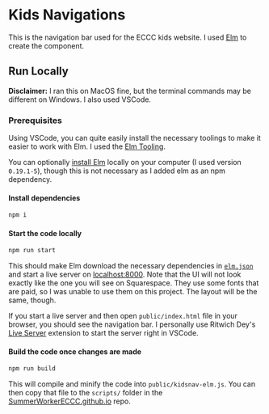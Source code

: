 # Kids Navigations

This is the navigation bar used for the ECCC kids website. I used [Elm](https://elm-lang.org/) to create the component.

## Run Locally

**Disclaimer:** I ran this on MacOS fine, but the terminal commands may be different on Windows. I also used VSCode.

### Prerequisites

Using VSCode, you can quite easily install the necessary toolings to make it easier to work with Elm. 
I used the [Elm Tooling](https://marketplace.visualstudio.com/items?itemName=Elmtooling.elm-ls-vscode).

You can optionally [install Elm](https://elm-lang.org/) locally on your computer (I used version `0.19.1-5`), 
though this is not necessary as I added elm as an npm dependency.

#### Install dependencies

```bash
npm i
```

#### Start the code locally

```bash
npm run start
```

This should make Elm download the necessary dependencies in [`elm.json`](elm.json) and start a live server on [localhost:8000](http://localhost:8080/).
Note that the UI will not look exactly like the one you will see on Squarespace. They use some fonts that are paid, so I was unable to use them on this project.
The layout will be the same, though.

If you start a live server and then open `public/index.html` file in your browser, you should see the navigation bar. I personally use Ritwich Dey's [Live Server](https://marketplace.visualstudio.com/items?itemName=ritwickdey.LiveServer) extension to start the server right in VSCode.

#### Build the code once changes are made

```bash
npm run build
```

This will compile and minify the code into `public/kidsnav-elm.js`. You can then copy that file to the `scripts/` folder in the [SummerWorkerECCC.github.io](https://github.com/SummerWorkerECCC/SummerWorkerECCC.github.io) repo.

